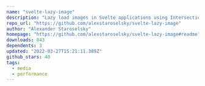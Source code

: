 ```yaml
---
name: "svelte-lazy-image"
description: "Lazy load images in Svelte applications using Intersection Observer."
repo_url: "https://github.com/alexstaroselsky/svelte-lazy-image"
author: "Alexander Staroselsky"
homepage: "https://github.com/alexstaroselsky/svelte-lazy-image#readme"
downloads: 843
dependents: 3
updated: "2022-03-27T15:21:11.389Z"
github_stars: 40
tags: 
  - media
  - performance
---
```

